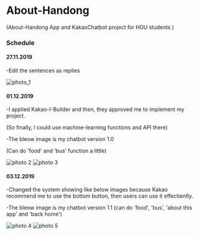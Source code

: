 # About-Handong
(About-Handong App and KakaoChatbot project for HGU students )


### Schedule

#### 27.11.2019
-Edit the sentences as replies

![photo_1](./27.11.2019.png ) 


#### 01.12.2019
-I applied Kakao-I-Builder and then, they approved me to implement my project.

(So finally, I could use machine-learning functions and API there)

-The bleow image is my chatbot version 1.0

(Can do 'food' and 'bus' function a little)

![photo 2](./01.12.2019.png ) 
![photo 3](./01.12.2019-(2).png ) 


#### 03.12.2019
-Changed the system showing like below images because Kakao recommend me to use the bottom button, then users can use it effectiently.

-The bleow image is my chatbot version 1.1 (can do 'food', 'bus', 'about this app' and 'back home')


![photo 4](./03.12.2019.jpeg ) 
![photo 5](./03.12.2019-(2).png ) 
